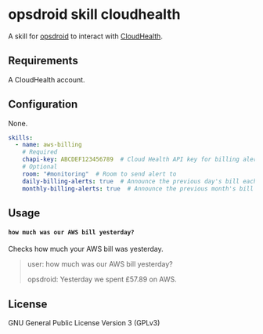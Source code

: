 # opsdroid skill cloudhealth

A skill for [opsdroid](https://github.com/opsdroid/opsdroid) to interact with [CloudHealth](https://www.cloudhealthtech.com/).

## Requirements

A CloudHealth account.

## Configuration

None.
```yaml
skills:
  - name: aws-billing
    # Required
    chapi-key: ABCDEF123456789  # Cloud Health API key for billing alerts
    # Optional
    room: "#monitoring"  # Room to send alert to
    daily-billing-alerts: true  # Announce the previous day's bill each morning
    monthly-billing-alerts: true  # Announce the previous month's bill each month
```

## Usage

#### `how much was our AWS bill yesterday?`

Checks how much your AWS bill was yesterday.

> user: how much was our AWS bill yesterday?
>
> opsdroid: Yesterday we spent £57.89 on AWS.

## License

GNU General Public License Version 3 (GPLv3)
